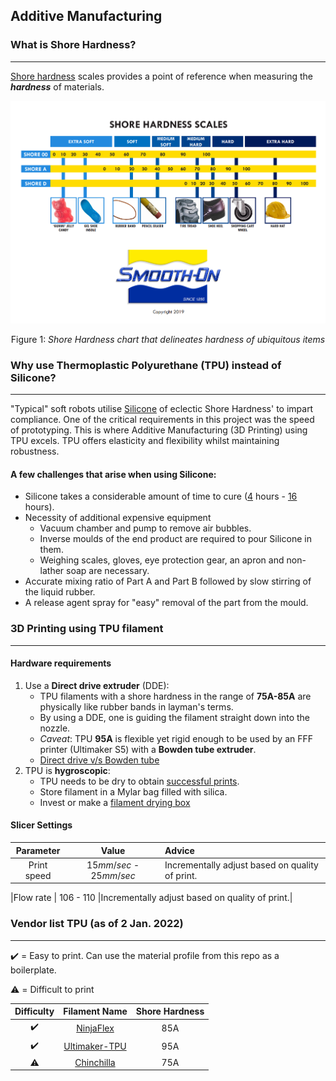 ## Additive Manufacturing 

### What is Shore Hardness?

---

[Shore hardness](https://www.smooth-on.com/page/durometer-shore-hardness-scale/) scales provides a point of reference when measuring the ***hardness*** of materials. 

![Shore Hardness chart](Images/durometer_chart.PNG)<div align="center">Figure 1: *Shore Hardness chart that delineates hardness of ubiquitous items*</div>

### Why use Thermoplastic Polyurethane (TPU) instead of Silicone?

---

"Typical" soft robots utilise [Silicone](https://www.smooth-on.com/products/ecoflex-00-30/) of eclectic Shore Hardness' to impart compliance. One of the critical requirements in this project was the speed of prototyping. This is where Additive Manufacturing (3D Printing) using TPU excels. TPU offers elasticity and flexibility whilst maintaining robustness.  

#### A few challenges that arise when using Silicone:

- Silicone takes a considerable amount of time to cure ([4](https://www.smooth-on.com/products/ecoflex-00-30/) hours - [16](https://www.smooth-on.com/products/dragon-skin-30/) hours). 
- Necessity of additional expensive equipment
    - Vacuum chamber and pump to remove air bubbles.
    - Inverse moulds of the end product are required to pour Silicone in them.
    - Weighing scales, gloves, eye protection gear, an apron and non-lather soap are necessary. 
- Accurate mixing ratio of Part A and Part B followed by slow stirring of the liquid rubber.
- A release agent spray for "easy" removal of the part from the mould.

### 3D Printing using TPU filament

---

#### Hardware requirements 

1. Use a **Direct drive extruder** (DDE): 
    - TPU filaments with a shore hardness in the range of **75A-85A** are physically like rubber bands in layman's terms. 
    - By using a DDE, one is guiding the filament straight down into the nozzle.
    - _Caveat_: TPU **95A** is flexible yet rigid enough to be used by an FFF printer (Ultimaker S5) with a **Bowden tube extruder**. 
    - [Direct drive v/s Bowden tube](https://www.3djake.com/info/guide/direct-drive-extruder-vs-bowden-extruder) 
2. TPU is **hygroscopic**:
    - TPU needs to be dry to obtain [successful prints](https://www.printables.com/model/339968-wet-filament-in-comparison-to-dry-filament-tpu-fle). 
    - Store filament in a Mylar bag filled with silica. 
    - Invest or make a [filament drying box](https://www.amazon.com/SUNLU-Filament-Filadryer-Compatible-Filaments/dp/B0B4WKQR24)

#### Slicer Settings 

|Parameter      |Value        |Advice                                         | 
|:---:          |:---:        |:---                                           |
|Print speed      | $15 mm/sec$  -  $25 mm/sec$ |Incrementally adjust based on quality of print.|

|Flow rate      | $106%$ - $110%$ |Incrementally adjust based on quality of print.|


### Vendor list TPU (as of 2 Jan. 2022)

--- 

:heavy_check_mark: = Easy to print. Can use the material profile from this repo as a boilerplate. 

:warning: = Difficult to print

|Difficulty          | Filament Name  | Shore Hardness | 
|:---:               | :---:          | :---:          |     
| :heavy_check_mark: | [NinjaFlex](https://ninjatek.com/shop/ninjaflex/)      | 85A            |     
| :heavy_check_mark: | [Ultimaker-TPU](https://www.matterhackers.com/store/l/ultimaker-tpu-filament/sk/M5ZFDTT3)      | 95A            |    
| :warning:| [Chinchilla](https://ninjatek.com/shop/chinchilla/)      | 75A            |     